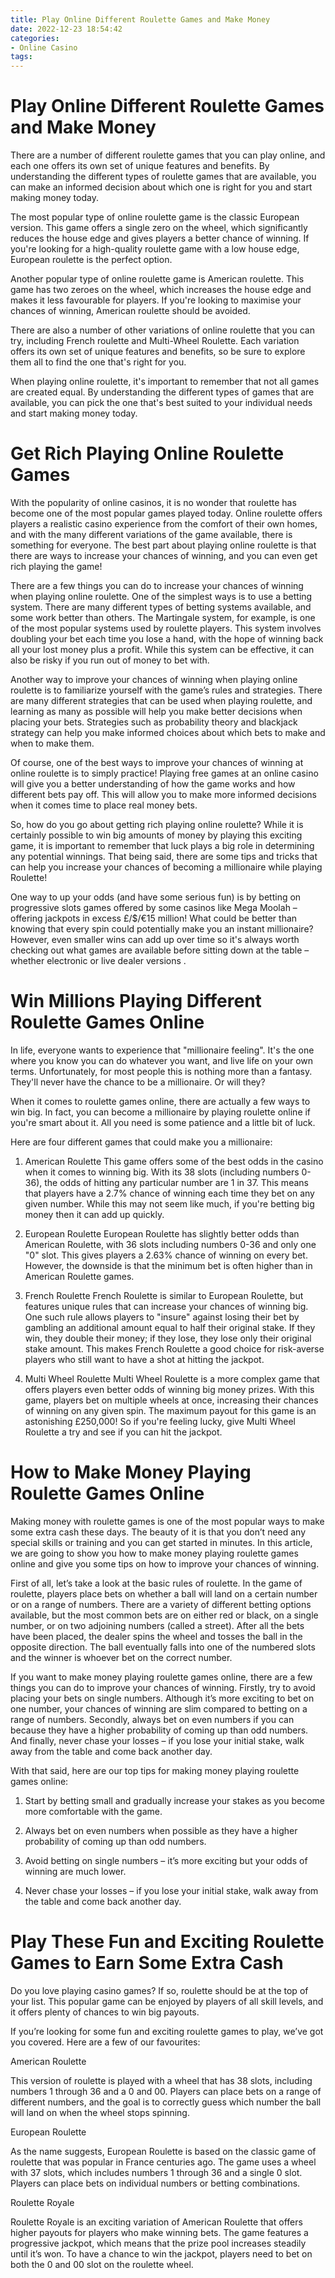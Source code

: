 ```yaml
---
title: Play Online Different Roulette Games and Make Money 
date: 2022-12-23 18:54:42
categories:
- Online Casino
tags:
---
```



#  Play Online Different Roulette Games and Make Money 

There are a number of different roulette games that you can play online, and each one offers its own set of unique features and benefits. By understanding the different types of roulette games that are available, you can make an informed decision about which one is right for you and start making money today.

The most popular type of online roulette game is the classic European version. This game offers a single zero on the wheel, which significantly reduces the house edge and gives players a better chance of winning. If you're looking for a high-quality roulette game with a low house edge, European roulette is the perfect option.

Another popular type of online roulette game is American roulette. This game has two zeroes on the wheel, which increases the house edge and makes it less favourable for players. If you're looking to maximise your chances of winning, American roulette should be avoided.

There are also a number of other variations of online roulette that you can try, including French roulette and Multi-Wheel Roulette. Each variation offers its own set of unique features and benefits, so be sure to explore them all to find the one that's right for you.

When playing online roulette, it's important to remember that not all games are created equal. By understanding the different types of games that are available, you can pick the one that's best suited to your individual needs and start making money today.

#  Get Rich Playing Online Roulette Games 

With the popularity of online casinos, it is no wonder that roulette has become one of the most popular games played today. Online roulette offers players a realistic casino experience from the comfort of their own homes, and with the many different variations of the game available, there is something for everyone. The best part about playing online roulette is that there are ways to increase your chances of winning, and you can even get rich playing the game!

There are a few things you can do to increase your chances of winning when playing online roulette. One of the simplest ways is to use a betting system. There are many different types of betting systems available, and some work better than others. The Martingale system, for example, is one of the most popular systems used by roulette players. This system involves doubling your bet each time you lose a hand, with the hope of winning back all your lost money plus a profit. While this system can be effective, it can also be risky if you run out of money to bet with.

Another way to improve your chances of winning when playing online roulette is to familiarize yourself with the game’s rules and strategies. There are many different strategies that can be used when playing roulette, and learning as many as possible will help you make better decisions when placing your bets. Strategies such as probability theory and blackjack strategy can help you make informed choices about which bets to make and when to make them.

Of course, one of the best ways to improve your chances of winning at online roulette is to simply practice! Playing free games at an online casino will give you a better understanding of how the game works and how different bets pay off. This will allow you to make more informed decisions when it comes time to place real money bets.

So, how do you go about getting rich playing online roulette? While it is certainly possible to win big amounts of money by playing this exciting game, it is important to remember that luck plays a big role in determining any potential winnings. That being said, there are some tips and tricks that can help you increase your chances of becoming a millionaire while playing Roulette!

One way to up your odds (and have some serious fun) is by betting on progressive slots games offered by some casinos like Mega Moolah – offering jackpots in excess £/$/€15 million! What could be better than knowing that every spin could potentially make you an instant millionaire? However, even smaller wins can add up over time so it's always worth checking out what games are available before sitting down at the table – whether electronic or live dealer versions . 



#  Win Millions Playing Different Roulette Games Online 

In life, everyone wants to experience that "millionaire feeling". It's the one where you know you can do whatever you want, and live life on your own terms. Unfortunately, for most people this is nothing more than a fantasy. They'll never have the chance to be a millionaire. Or will they?

When it comes to roulette games online, there are actually a few ways to win big. In fact, you can become a millionaire by playing roulette online if you're smart about it. All you need is some patience and a little bit of luck.

Here are four different games that could make you a millionaire:

1) American Roulette
This game offers some of the best odds in the casino when it comes to winning big. With its 38 slots (including numbers 0-36), the odds of hitting any particular number are 1 in 37. This means that players have a 2.7% chance of winning each time they bet on any given number. While this may not seem like much, if you're betting big money then it can add up quickly.

2) European Roulette
European Roulette has slightly better odds than American Roulette, with 36 slots including numbers 0-36 and only one "0" slot. This gives players a 2.63% chance of winning on every bet. However, the downside is that the minimum bet is often higher than in American Roulette games.

3) French Roulette
 French Roulette is similar to European Roulette, but features unique rules that can increase your chances of winning big. One such rule allows players to "insure" against losing their bet by gambling an additional amount equal to half their original stake. If they win, they double their money; if they lose, they lose only their original stake amount. This makes French Roulette a good choice for risk-averse players who still want to have a shot at hitting the jackpot.

4) Multi Wheel Roulette 
Multi Wheel Roulette is a more complex game that offers players even better odds of winning big money prizes. With this game, players bet on multiple wheels at once, increasing their chances of winning on any given spin. The maximum payout for this game is an astonishing £250,000! So if you're feeling lucky, give Multi Wheel Roulette a try and see if you can hit the jackpot.

#  How to Make Money Playing Roulette Games Online 

Making money with roulette games is one of the most popular ways to make some extra cash these days. The beauty of it is that you don’t need any special skills or training and you can get started in minutes. In this article, we are going to show you how to make money playing roulette games online and give you some tips on how to improve your chances of winning.

First of all, let’s take a look at the basic rules of roulette. In the game of roulette, players place bets on whether a ball will land on a certain number or on a range of numbers. There are a variety of different betting options available, but the most common bets are on either red or black, on a single number, or on two adjoining numbers (called a street). After all the bets have been placed, the dealer spins the wheel and tosses the ball in the opposite direction. The ball eventually falls into one of the numbered slots and the winner is whoever bet on the correct number.

If you want to make money playing roulette games online, there are a few things you can do to improve your chances of winning. Firstly, try to avoid placing your bets on single numbers. Although it’s more exciting to bet on one number, your chances of winning are slim compared to betting on a range of numbers. Secondly, always bet on even numbers if you can because they have a higher probability of coming up than odd numbers. And finally, never chase your losses – if you lose your initial stake, walk away from the table and come back another day.

With that said, here are our top tips for making money playing roulette games online:

1) Start by betting small and gradually increase your stakes as you become more comfortable with the game.

2) Always bet on even numbers when possible as they have a higher probability of coming up than odd numbers.

3) Avoid betting on single numbers – it’s more exciting but your odds of winning are much lower.

4) Never chase your losses – if you lose your initial stake, walk away from the table and come back another day.

#  Play These Fun and Exciting Roulette Games to Earn Some Extra Cash

Do you love playing casino games? If so, roulette should be at the top of your list. This popular game can be enjoyed by players of all skill levels, and it offers plenty of chances to win big payouts.

If you’re looking for some fun and exciting roulette games to play, we’ve got you covered. Here are a few of our favourites:

American Roulette

This version of roulette is played with a wheel that has 38 slots, including numbers 1 through 36 and a 0 and 00. Players can place bets on a range of different numbers, and the goal is to correctly guess which number the ball will land on when the wheel stops spinning.

European Roulette

As the name suggests, European Roulette is based on the classic game of roulette that was popular in France centuries ago. The game uses a wheel with 37 slots, which includes numbers 1 through 36 and a single 0 slot. Players can place bets on individual numbers or betting combinations.

Roulette Royale

Roulette Royale is an exciting variation of American Roulette that offers higher payouts for players who make winning bets. The game features a progressive jackpot, which means that the prize pool increases steadily until it’s won. To have a chance to win the jackpot, players need to bet on both the 0 and 00 slot on the roulette wheel.